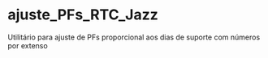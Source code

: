 # ajuste_PFs_RTC_Jazz
Utilitário para ajuste de PFs proporcional aos dias de suporte com números por extenso
